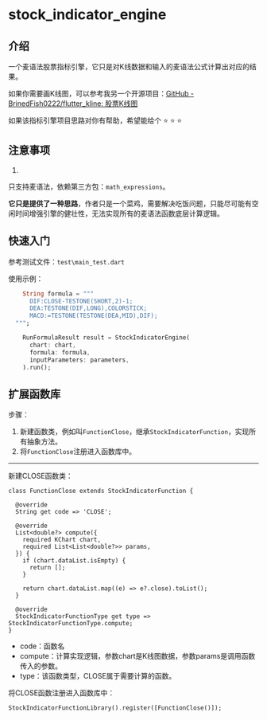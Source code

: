 # stock_indicator_engine

## 介绍

一个麦语法股票指标引擎，它只是对K线数据和输入的麦语法公式计算出对应的结果。

如果你需要画K线图，可以参考我另一个开源项目：[GitHub - BrinedFish0222/flutter_kline: 股票K线图](https://github.com/BrinedFish0222/flutter_kline)

如果该指标引擎项目思路对你有帮助，希望能给个 :star: :star: :star:



## 注意事项

1. 

只支持麦语法，依赖第三方包：`math_expressions`。

**它只是提供了一种思路**，作者只是一个菜鸡，需要解决吃饭问题，只能尽可能有空闲时间增强引擎的健壮性，无法实现所有的麦语法函数底层计算逻辑。



## 快速入门

参考测试文件：`test\main_test.dart`

使用示例：

```dart
    String formula = """
      DIF:CLOSE-TESTONE(SHORT,2)-1;
      DEA:TESTONE(DIF,LONG),COLORSTICK;
      MACD:=TESTONE(TESTONE(DEA,MID),DIF);
  """;

    RunFormulaResult result = StockIndicatorEngine(
      chart: chart,
      formula: formula,
      inputParameters: parameters,
    ).run();
```



## 扩展函数库

步骤：

1. 新建函数类，例如叫`FunctionClose`，继承`StockIndicatorFunction`，实现所有抽象方法。
2. 将`FunctionClose`注册进入函数库中。

---

新建CLOSE函数类：

```
class FunctionClose extends StockIndicatorFunction {

  @override
  String get code => 'CLOSE';

  @override
  List<double?> compute({
    required KChart chart,
    required List<List<double?>> params,
  }) {
    if (chart.dataList.isEmpty) {
      return [];
    }

    return chart.dataList.map((e) => e?.close).toList();
  }

  @override
  StockIndicatorFunctionType get type => StockIndicatorFunctionType.compute;
}
```

- code：函数名
- compute：计算实现逻辑，参数chart是K线图数据，参数params是调用函数传入的参数。
- type：该函数类型，CLOSE属于需要计算的函数。



将CLOSE函数注册进入函数库中：

```dart
StockIndicatorFunctionLibrary().register([FunctionClose()]);
```










